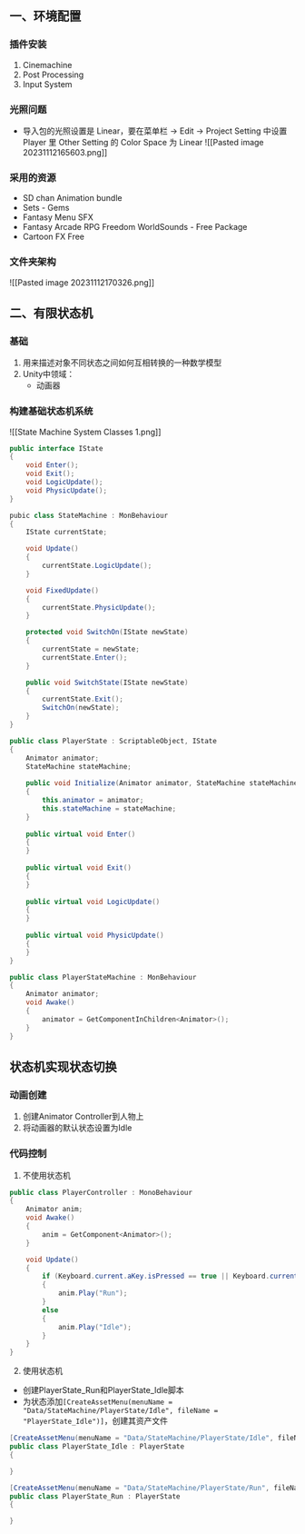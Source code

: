 ## 一、环境配置
### 插件安装
1. Cinemachine
2. Post Processing
3. Input System

### 光照问题
+ 导入包的光照设置是 Linear，要在菜单栏 -> Edit -> Project Setting 中设置 Player 里 Other Setting 的 Color Space 为 Linear
![[Pasted image 20231112165603.png]]

### 采用的资源
+ SD chan Animation bundle
+ Sets - Gems
+ Fantasy Menu SFX
+ Fantasy Arcade RPG Freedom WorldSounds - Free Package
+ Cartoon FX Free

### 文件夹架构
![[Pasted image 20231112170326.png]]

## 二、有限状态机
### 基础
1. 用来描述对象不同状态之间如何互相转换的一种数学模型
2. Unity中领域：
	+ 动画器

### 构建基础状态机系统
![[State Machine System Classes 1.png]]
```csharp
public interface IState
{
    void Enter();
    void Exit();
    void LogicUpdate();
    void PhysicUpdate();
}
```

```csharp
pubic class StateMachine : MonBehaviour
{
	IState currentState;

	void Update()
	{
		currentState.LogicUpdate();
	}

	void FixedUpdate()
	{
		currentState.PhysicUpdate();
	}

	protected void SwitchOn(IState newState)
	{
		currentState = newState;
		currentState.Enter();
	}

	public void SwitchState(IState newState)
	{
		currentState.Exit();
		SwitchOn(newState);
	}
}
```

```csharp
public class PlayerState : ScriptableObject, IState
{
	Animator animator;
	StateMachine stateMachine;
	
	public void Initialize(Animator animator, StateMachine stateMachine)
	{
	    this.animator = animator;
	    this.stateMachine = stateMachine;
	}
	
	public virtual void Enter()
	{
	}
	
	public virtual void Exit()
	{
	}
	
	public virtual void LogicUpdate()
	{
	}
	
	public virtual void PhysicUpdate()
	{
	}
}
```

```csharp
public class PlayerStateMachine : MonBehaviour
{
	Animator animator;
	void Awake()
	{
		animator = GetComponentInChildren<Animator>();
	}
}
```


## 状态机实现状态切换
### 动画创建
1. 创建Animator Controller到人物上
2. 将动画器的默认状态设置为Idle

### 代码控制
1. 不使用状态机
```csharp
public class PlayerController : MonoBehaviour
{
    Animator anim;
    void Awake()
    {
        anim = GetComponent<Animator>();
    }

    void Update()
    {
        if (Keyboard.current.aKey.isPressed == true || Keyboard.current.dKey.isPressed == true)
        {
            anim.Play("Run");
        }
        else
        {
            anim.Play("Idle");
        }
    }
}
```

2. 使用状态机
+ 创建PlayerState_Run和PlayerState_Idle脚本
+ 为状态添加`[CreateAssetMenu(menuName = "Data/StateMachine/PlayerState/Idle", fileName = "PlayerState_Idle")]`，创建其资产文件

```csharp
[CreateAssetMenu(menuName = "Data/StateMachine/PlayerState/Idle", fileName = "PlayerState_Idle")]
public class PlayerState_Idle : PlayerState
{

}
```

```csharp
[CreateAssetMenu(menuName = "Data/StateMachine/PlayerState/Run", fileName = "PlayerState_Run")] 
public class PlayerState_Run : PlayerState
{

}
```